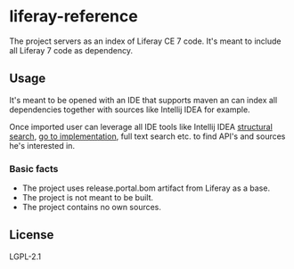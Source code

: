 # liferay-reference
The project servers as an index of Liferay CE 7 code. It's meant to include all Liferay 7 code as dependency.
 
## Usage
It's meant to be opened with an IDE that supports maven an can index all dependencies together with sources like Intellij IDEA for example.
 
Once imported user can leverage all IDE tools like Intellij IDEA [structural search][1], [go to implementation][2], full text search etc. to find API's and sources he's interested in.
  
### Basic facts
* The project uses release.portal.bom artifact from Liferay as a base. 
* The project is not meant to be built. 
* The project contains no own sources.

## License
LGPL-2.1

[1]: https://www.jetbrains.com/help/idea/structural-search-and-replace.html
[2]: https://www.jetbrains.com/help/idea/navigating-through-the-source-code.html#go_to_implementation
